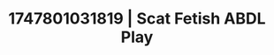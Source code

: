 ---
categories:
- Alt aesthetic girls
- Twerking tease
- Butt plug play
- Hair pulling
- Hog tying
image: /assets/images/1747801031819.jpg
layout: post
seo:
  description: Featured content with high-quality Scat Fetish, ABDL Play. HD images
    available.
  keywords: Scat Fetish, ABDL Play
  og_image: /assets/images/1747801031819.jpg
  schema_type: VisualArtwork
tags:
- ABDL Play
- Scat Fetish
- '#1747801031819'
title: 1747801031819 | Scat Fetish ABDL Play
---